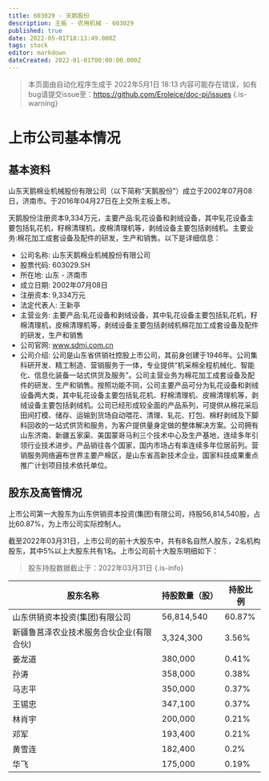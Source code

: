 ```yaml
---
title: 603029 - 天鹅股份
description: 主板 - 农用机械 - 603029
published: true
date: 2022-05-01T18:13:49.000Z
tags: stock
editor: markdown
dateCreated: 2022-01-01T00:00:00.000Z
---
```


> 本页面由自动化程序生成于 2022年5月1日 18:13
> 内容可能存在错误，如有bug请提交issue至：https://github.com/Eroleice/doc-pi/issues
{.is-warning}

# 上市公司基本情况

## 基本资料

山东天鹅棉业机械股份有限公司（以下简称“天鹅股份”）成立于2002年07月08日，济南市。于2016年04月27日在上交所主板上市。

天鹅股份注册资本9,334万元，主要产品:轧花设备和剥绒设备，其中轧花设备主要包括轧花机，籽棉清理机，皮棉清理机等，剥绒设备主要包括剥绒机。主要业务:棉花加工成套设备及配件的研发，生产和销售。以下是详细信息：

- 公司名称: 山东天鹅棉业机械股份有限公司
- 股票代码: 603029.SH
- 所在地: 山东 - 济南市
- 成立日期: 2002年07月08日
- 注册资本: 9,334万元
- 法定代表人: 王新亭
- 主营业务: 主要产品:轧花设备和剥绒设备，其中轧花设备主要包括轧花机，籽棉清理机，皮棉清理机等，剥绒设备主要包括剥绒机棉花加工成套设备及配件的研发，生产和销售
- 公司官网: www.sdmj.com.cn
- 公司介绍: 公司是山东省供销社控股上市公司，其前身创建于1946年。公司集科研开发、精工制造、营销服务于一体，专业提供“机采棉全程机械化、智能化、信息化装备一站式供货及服务”。公司主营业务为棉花加工成套设备及配件的研发、生产和销售。按照功能不同，公司主要产品可分为轧花设备和剥绒设备两大类，其中轧花设备主要包括轧花机、籽棉清理机、皮棉清理机等，剥绒设备主要包括剥绒机。公司已经形成较全面的产品系列，可提供从棉花采后田间打模、储存、运输到货场自动喂花、清理、轧花、打包、棉籽剥绒及下脚料回收的一站式供货和服务，为客户提供量身定做的整体解决方案。公司拥有山东济南、新疆五家渠、美国蒙哥马利三个技术中心及生产基地，连续多年引领行业技术进步。产品销往各个国家，国内市场占有率连续多年位居前列。营销服务网络遍布世界主要产棉区，是山东省高新技术企业，国家科技成果重点推广计划项目技术依托单位。


## 股东及高管情况

上市公司第一大股东为山东供销资本投资(集团)有限公司，持股56,814,540股，占比60.87%，为上市公司实际控制人。

截至2022年03月31日，上市公司的前十大股东中，共有8名自然人股东，2名机构股东，其中5%以上大股东共有1名。上市公司前十大股东明细如下：

> 股东持股数据截止于：2022年03月31日
{.is-info}

| 股东名称 | 持股数量（股） | 持股比例 |
| --- | --- | --- |
| 山东供销资本投资(集团)有限公司 | 56,814,540 | 60.87% |
| 新疆鲁莒泽农业技术服务合伙企业(有限合伙) | 3,324,300 | 3.56% |
| 姜龙道 | 380,000 | 0.41% |
| 孙涛 | 358,000 | 0.38% |
| 马志平 | 350,000 | 0.37% |
| 王锡忠 | 347,100 | 0.37% |
| 林肖宇 | 200,000 | 0.21% |
| 邓军 | 193,400 | 0.21% |
| 黄雪连 | 182,400 | 0.2% |
| 华飞 | 175,000 | 0.19% |




